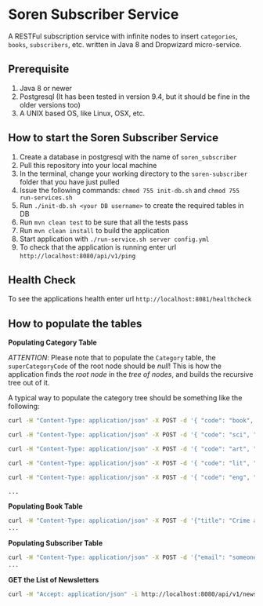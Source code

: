 # Soren Subscriber Service
A RESTFul subscription service with infinite nodes to insert `categories`, 
`books`, `subscribers`, etc. written in Java 8 and Dropwizard micro-service. 

Prerequisite
---

1. Java 8 or newer
2. Postgresql (It has been tested in version 9.4, but it should be fine in the older versions too)
3. A UNIX based OS, like Linux, OSX, etc.

How to start the Soren Subscriber Service
---

1. Create a database in postgresql with the name of `soren_subscriber`
2. Pull this repository into your local machine
3. In the terminal, change your working directory to the `soren-subscriber` folder that you have just pulled
4. Issue the following commands: `chmod 755 init-db.sh` and `chmod 755 run-services.sh`
5. Run `./init-db.sh <your DB username>` to create the required tables in DB
6. Run `mvn clean test` to be sure that all the tests pass
7. Run `mvn clean install` to build the application
8. Start application with `./run-service.sh server config.yml`
9. To check that the application is running enter url `http://localhost:8080/api/v1/ping`

Health Check
---

To see the applications health enter url `http://localhost:8081/healthcheck`


How to populate the tables
---

**Populating Category Table**

*ATTENTION*: Please note that to populate the `Category` table, the `superCategoryCode` of the root node should be *null*!
This is how the application finds the *root node* in the *tree of nodes*, and builds the recursive tree 
out of it.

A typical way to populate the category tree should be something like the following: 

```bash
curl -H "Content-Type: application/json" -X POST -d '{ "code": "book", "title": "Books", "superCategoryCode": null }' -i http://localhost:8080/api/v1/categories

curl -H "Content-Type: application/json" -X POST -d '{ "code": "sci", "title": "Science", "superCategoryCode": "book" }' -i http://localhost:8080/api/v1/categories

curl -H "Content-Type: application/json" -X POST -d '{ "code": "art", "title": "Art", "superCategoryCode": "book" }' -i http://localhost:8080/api/v1/categories

curl -H "Content-Type: application/json" -X POST -d '{ "code": "lit", "title": "Literature", "superCategoryCode": "book" }' -i http://localhost:8080/api/v1/categories

curl -H "Content-Type: application/json" -X POST -d '{ "code": "eng", "title": "Engineering", "superCategoryCode": "sci" }' -i http://localhost:8080/api/v1/categories

... 
```

**Populating Book Table**
```bash
curl -H "Content-Type: application/json" -X POST -d '{"title": "Crime and Punishment", "categoryCodes": ["lit"] }' -i http://localhost:8080/api/v1/books
...
```

**Populating Subscriber Table**
```bash
curl -H "Content-Type: application/json" -X POST -d '{"email": "someone@somedomain.com", "categoryCodes": ["lit", "sci"] }' -i http://localhost:8080/api/v1/subscribers
...
```

**GET the List of Newsletters**
```bash
curl -H "Accept: application/json" -i http://localhost:8080/api/v1/newsletters
```


